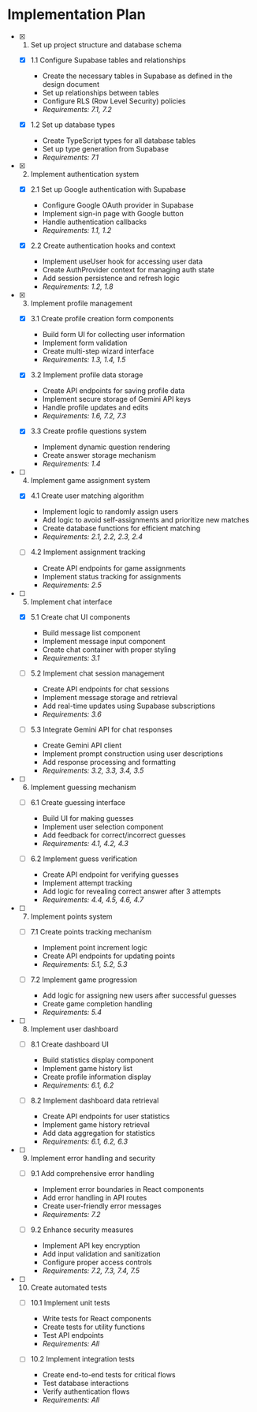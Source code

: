 # Implementation Plan

- [x] 1. Set up project structure and database schema
  - [x] 1.1 Configure Supabase tables and relationships
    - Create the necessary tables in Supabase as defined in the design document
    - Set up relationships between tables
    - Configure RLS (Row Level Security) policies
    - _Requirements: 7.1, 7.2_

  - [x] 1.2 Set up database types
    - Create TypeScript types for all database tables
    - Set up type generation from Supabase
    - _Requirements: 7.1_

- [x] 2. Implement authentication system
  - [x] 2.1 Set up Google authentication with Supabase
    - Configure Google OAuth provider in Supabase
    - Implement sign-in page with Google button
    - Handle authentication callbacks
    - _Requirements: 1.1, 1.2_

  - [x] 2.2 Create authentication hooks and context
    - Implement useUser hook for accessing user data
    - Create AuthProvider context for managing auth state
    - Add session persistence and refresh logic
    - _Requirements: 1.2, 1.8_

- [x] 3. Implement profile management
  - [x] 3.1 Create profile creation form components
    - Build form UI for collecting user information
    - Implement form validation
    - Create multi-step wizard interface
    - _Requirements: 1.3, 1.4, 1.5_

  - [x] 3.2 Implement profile data storage
    - Create API endpoints for saving profile data
    - Implement secure storage of Gemini API keys
    - Handle profile updates and edits
    - _Requirements: 1.6, 7.2, 7.3_

  - [x] 3.3 Create profile questions system
    - Implement dynamic question rendering
    - Create answer storage mechanism
    - _Requirements: 1.4_

- [ ] 4. Implement game assignment system
  - [x] 4.1 Create user matching algorithm
    - Implement logic to randomly assign users
    - Add logic to avoid self-assignments and prioritize new matches
    - Create database functions for efficient matching
    - _Requirements: 2.1, 2.2, 2.3, 2.4_

  - [ ] 4.2 Implement assignment tracking
    - Create API endpoints for game assignments
    - Implement status tracking for assignments
    - _Requirements: 2.5_

- [ ] 5. Implement chat interface
  - [x] 5.1 Create chat UI components
    - Build message list component
    - Implement message input component
    - Create chat container with proper styling
    - _Requirements: 3.1_

  - [ ] 5.2 Implement chat session management
    - Create API endpoints for chat sessions
    - Implement message storage and retrieval
    - Add real-time updates using Supabase subscriptions
    - _Requirements: 3.6_

  - [ ] 5.3 Integrate Gemini API for chat responses
    - Create Gemini API client
    - Implement prompt construction using user descriptions
    - Add response processing and formatting
    - _Requirements: 3.2, 3.3, 3.4, 3.5_

- [ ] 6. Implement guessing mechanism
  - [ ] 6.1 Create guessing interface
    - Build UI for making guesses
    - Implement user selection component
    - Add feedback for correct/incorrect guesses
    - _Requirements: 4.1, 4.2, 4.3_

  - [ ] 6.2 Implement guess verification
    - Create API endpoint for verifying guesses
    - Implement attempt tracking
    - Add logic for revealing correct answer after 3 attempts
    - _Requirements: 4.4, 4.5, 4.6, 4.7_

- [ ] 7. Implement points system
  - [ ] 7.1 Create points tracking mechanism
    - Implement point increment logic
    - Create API endpoints for updating points
    - _Requirements: 5.1, 5.2, 5.3_

  - [ ] 7.2 Implement game progression
    - Add logic for assigning new users after successful guesses
    - Create game completion handling
    - _Requirements: 5.4_

- [ ] 8. Implement user dashboard
  - [ ] 8.1 Create dashboard UI
    - Build statistics display component
    - Implement game history list
    - Create profile information display
    - _Requirements: 6.1, 6.2_

  - [ ] 8.2 Implement dashboard data retrieval
    - Create API endpoints for user statistics
    - Implement game history retrieval
    - Add data aggregation for statistics
    - _Requirements: 6.1, 6.2, 6.3_

- [ ] 9. Implement error handling and security
  - [ ] 9.1 Add comprehensive error handling
    - Implement error boundaries in React components
    - Add error handling in API routes
    - Create user-friendly error messages
    - _Requirements: 7.2_

  - [ ] 9.2 Enhance security measures
    - Implement API key encryption
    - Add input validation and sanitization
    - Configure proper access controls
    - _Requirements: 7.2, 7.3, 7.4, 7.5_

- [ ] 10. Create automated tests
  - [ ] 10.1 Implement unit tests
    - Write tests for React components
    - Create tests for utility functions
    - Test API endpoints
    - _Requirements: All_

  - [ ] 10.2 Implement integration tests
    - Create end-to-end tests for critical flows
    - Test database interactions
    - Verify authentication flows
    - _Requirements: All_
